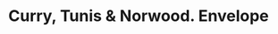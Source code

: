 ---
doi: 10.7916/D86Q38DZ
date_other: unknown
date_other_textual: unknown
form: printed ephemera
genre:
- Envelopes
name:
- Curry, Tunis & Norwood
object_in_context_url: https://biggert.cul.columbia.edu/items/view/ave_biggert_01761
subject_hierarchical_geographic:
- Lexington, Kentucky, United States
subject_name:
- Curry, Tunis & Norwood
title: Curry, Tunis & Norwood. Envelope
sort_title: Curry, Tunis & Norwood. Envelope
call_number: ave_biggert_01761
coordinates:
- 38.02972222222222,-84.49472222222222
pid: ave_biggert_01761
identifiers: ave_biggert_01761
thumbnail: https://derivativo-2.library.columbia.edu/iiif/2/ldpd:490799/full/!256,256/0/native.jpg
permalink: "/items/ave_biggert_01761/"
layout: iiif-image-page
---